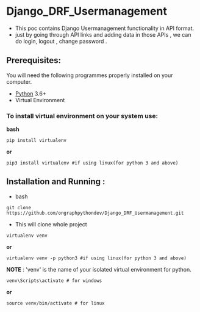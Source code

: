 # Django_DRF_Usermanagement
- This poc contains Django Usermanagement functionality in API format.
- just by going through API links and adding data in those APIs , we can do login, logout , change password .


## Prerequisites:

You will need the following programmes properly installed on your computer.

* [Python](https://www.python.org/) 3.6+
* Virtual Environment

### To install virtual environment on your system use:
**bash**
```
pip install virtualenv
```
**or**
```
pip3 install virtualenv #if using linux(for python 3 and above)
```


## Installation and Running :

- bash
```
git clone https://github.com/ongraphpythondev/Django_DRF_Usermanagement.git
```
- This will clone whole project

```
virtualenv venv 
```
**or**
```
virtualenv venv -p python3 #if using linux(for python 3 and above)
```
**NOTE** : 'venv' is the name of your isolated virtual environment for python.
```
venv\Scripts\activate # for windows
```
**or**
```
source venv/bin/activate # for linux
```
